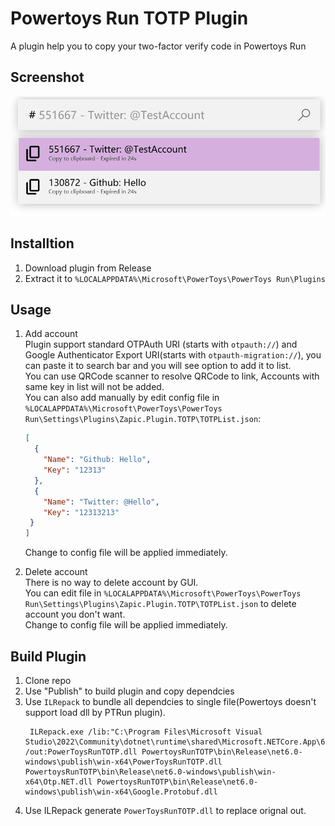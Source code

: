 # Powertoys Run TOTP Plugin
A plugin help you to copy your two-factor verify code in Powertoys Run


## Screenshot
![screenshot](./assets/screenshot.png)

## Installtion
1. Download plugin from Release
2. Extract it to `%LOCALAPPDATA%\Microsoft\PowerToys\PowerToys Run\Plugins`

## Usage
1. Add account  
Plugin support standard OTPAuth URI (starts with `otpauth://`) and Google Authenticator Export URI(starts with `otpauth-migration://`), you can paste it to search bar and you will see option to add it to list.  
You can use QRCode scanner to resolve QRCode to link, Accounts with same key in list will not be added.  
You can also add manually by edit config file in `%LOCALAPPDATA%\Microsoft\PowerToys\PowerToys Run\Settings\Plugins\Zapic.Plugin.TOTP\TOTPList.json`:
    ```json
    [
      {
        "Name": "Github: Hello",
        "Key": "12313"
      },
      {
        "Name": "Twitter: @Hello",
        "Key": "12313213"
     }
    ]
    ```
    Change to config file will be applied immediately.

2. Delete account  
There is no way to delete account by GUI.   
You can edit file in `%LOCALAPPDATA%\Microsoft\PowerToys\PowerToys Run\Settings\Plugins\Zapic.Plugin.TOTP\TOTPList.json` to delete account you don't want.  
Change to config file will be applied immediately.

## Build Plugin
1. Clone repo
2. Use "Publish" to build plugin and copy dependcies
3. Use `ILRepack` to bundle all dependcies to single file(Powertoys doesn't support load dll by PTRun plugin).
   ```
    ILRepack.exe /lib:"C:\Program Files\Microsoft Visual Studio\2022\Community\dotnet\runtime\shared\Microsoft.NETCore.App\6.0.16" /out:PowerToysRunTOTP.dll PowertoysRunTOTP\bin\Release\net6.0-windows\publish\win-x64\PowerToysRunTOTP.dll PowertoysRunTOTP\bin\Release\net6.0-windows\publish\win-x64\Otp.NET.dll PowertoysRunTOTP\bin\Release\net6.0-windows\publish\win-x64\Google.Protobuf.dll
   ```
4. Use ILRepack generate `PowerToysRunTOTP.dll` to replace orignal out.
